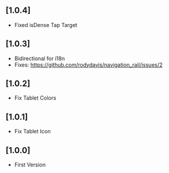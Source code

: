 ## [1.0.4]

* Fixed isDense Tap Target

## [1.0.3]

* Bidirectional for i18n
* Fixes: https://github.com/rodydavis/navigation_rail/issues/2

## [1.0.2]

* Fix Tablet Colors

## [1.0.1]

* Fix Tablet Icon

## [1.0.0]

* First Version
